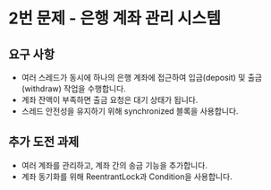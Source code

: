 # 2번 문제 - 은행 계좌 관리 시스템

## 요구 사항
- 여러 스레드가 동시에 하나의 은행 계좌에 접근하여 입금(deposit) 및 출금(withdraw) 작업을 수행합니다.
- 계좌 잔액이 부족하면 출금 요청은 대기 상태가 됩니다.
- 스레드 안전성을 유지하기 위해 synchronized 블록을 사용합니다.

## 추가 도전 과제
- 여러 계좌를 관리하고, 계좌 간의 송금 기능을 추가합니다.
- 계좌 동기화를 위해 ReentrantLock과 Condition을 사용합니다.
